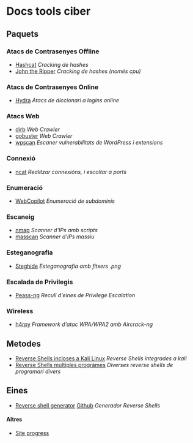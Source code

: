# Docs tools ciber

## Paquets


### Atacs de Contrasenyes Offline
   - [Hashcat](./eines/Atacs_Contrasenyes/Atacs_Offline/hashcat/hashcat.md) *Cracking de hashes*
   - [John the Ripper](./eines/Atacs_Contrasenyes/Atacs_Offline/john_the_ripper/johntheripper.md) *Cracking de hashes (només cpu)*

### Atacs de Contrasenyes Online
   - [Hydra](./eines/Atacs_Contrasenyes/Atacs_Online/hydra/hydra.md) *Atacs de diccionari a logins online*

### Atacs Web
   - [dirb](./eines/Atacs_web/dirb/dirb.md) *Web Crawler*
   - [gobuster](./eines/Atacs_web/gobuster/gobuster.md) *Web Crawler*
   - [wpscan](./eines/Atacs_web/wpscan/wpscan.md) *Escaner vulnerabilitats de WordPress i extensions*

### Connexió
   - [ncat](./eines/Connexio/ncat/ncat.md) *Realitzar connexións, i escoltar a ports*

### Enumeració
   - [WebCopilot](./eines/Connexio/ncat/ncat.md) *Enumeració de subdominis*
  
### Escaneig
   - [nmap](./eines/Escaneig/nmap/nmap.md) *Scanner d'IPs amb scripts*
   - [masscan](./eines/Escaneig/masscan/masscan.md) *Scanner d'IPs massiu*

### Esteganografia
   - [Steghide](./eines/Esteganografia/steghide/steghide.md) *Esteganografia amb fitxers .png*
  
### Escalada de Privilegis
   - [Peass-ng](./eines/Privilege_Escalation/PEASS-ng/peass-ng.md) *Recull d'eines de Privilege Escalation*

### Wireless
   - [h4rpy](./eines/Wireless/h4rpy/h4rpy.md) *Framework d'atac WPA/WPA2 amb Aircrack-ng*


## Metodes
  - [Reverse Shells incloses a Kali Linux](./metodes/kaliReverseShells.md) *Reverse Shells integrades a kali*
  - [Reverse Shells multiples progràmes](./metodes/reverseShells.md) *Diverses reverse shells de programari divers*


## Eines
  - [Reverse shell generator](./einesExternes/reverse-shell-generator/index.html) [Github](https://github.com/0dayCTF/reverse-shell-generator) *Generador Reverse Shells*


#### Altres
  - [Site progress](siteProgress.md)